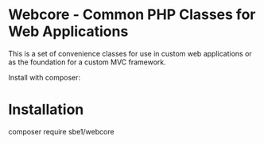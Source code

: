 # Webcore - Common PHP Classes for Web Applications

This is a set of convenience classes for use in custom web applications or as the foundation for a custom MVC framework.

Install with composer:

# Installation

composer require sbe1/webcore
